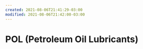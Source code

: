 ```yaml
---
created: 2021-08-06T21:41:29-03:00
modified: 2021-08-06T21:42:00-03:00
---
```


# POL (Petroleum Oil Lubricants)

